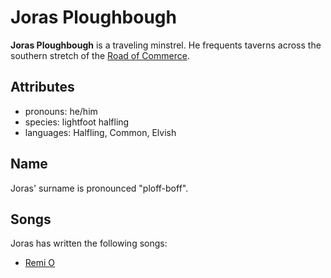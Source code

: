 # Joras Ploughbough

**Joras Ploughbough** is a traveling minstrel. He frequents taverns across the southern stretch of the [Road of Commerce](../../road-of-commerce).

## Attributes

- pronouns: he/him
- species: lightfoot halfling
- languages: Halfling, Common, Elvish

## Name

Joras' surname is pronounced "ploff-boff".

## Songs

Joras has written the following songs:

- [Remi O](../../../../lore/remi-o)
